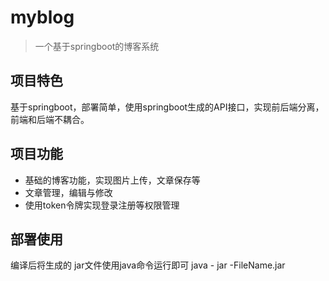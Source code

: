 # myblog
> 一个基于springboot的博客系统
## 项目特色
基于springboot，部署简单，使用springboot生成的API接口，实现前后端分离，前端和后端不耦合。
## 项目功能
* 基础的博客功能，实现图片上传，文章保存等
* 文章管理，编辑与修改
* 使用token令牌实现登录注册等权限管理
## 部署使用
编译后将生成的 jar文件使用java命令运行即可
java - jar -FileName.jar
